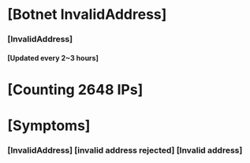 # [Botnet InvalidAddress]
### [InvalidAddress]
#### [Updated every 2~3 hours]

# [Counting 2648 IPs]

# [Symptoms] 

###   [InvalidAddress] [invalid address rejected] [Invalid address]
